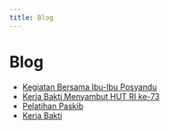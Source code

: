 ```yaml
---
title: Blog
---
```

# Blog

* [Kegiatan Bersama Ibu-Ibu Posyandu](kegiatan-bersama-ibu-ibu-posyandu.md)
* [Kerja Bakti Menyambut HUT RI ke-73](./kerja-bakti-menyambut-hut-ri.md)
* [Pelatihan Paskib](pelatihan-paskib.md)
* [Kerja Bakti](kerja-bakti.md)
